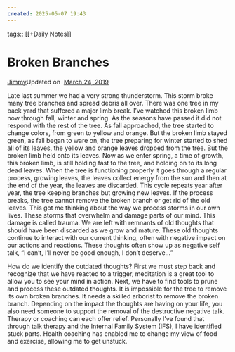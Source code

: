 ```yaml
---
created: 2025-05-07 19:43
---
```

tags:: [[+Daily Notes]]
# Broken Branches

[Jimmy](https://coaching.schappet.com/author/jschappet/)Updated on  [March 24, 2019](https://coaching.schappet.com/broken-branches/)

Late last summer we had a very strong thunderstorm. This storm broke many tree branches and spread debris all over. There was one tree in my back yard that suffered a major limb break. I’ve watched this broken limb now through fall, winter and spring. As the seasons have passed it did not respond with the rest of the tree. As fall approached, the tree started to change colors, from green to yellow and orange. But the broken limb stayed green, as fall began to ware on, the tree preparing for winter started to shed all of its leaves, the yellow and orange leaves dropped from the tree. But the broken limb held onto its leaves. Now as we enter spring, a time of growth, this broken limb, is still holding fast to the tree, and holding on to its long dead leaves. When the tree is functioning properly it goes through a regular process, growing leaves, the leaves collect energy from the sun and then at the end of the year, the leaves are discarded. This cycle repeats year after year, the tree keeping branches but growing new leaves. If the process breaks, the tree cannot remove the broken branch or get rid of the old leaves. This got me thinking about the way we process storms in our own lives. These storms that overwhelm and damage parts of our mind. This damage is called trauma. We are left with remnants of old thoughts that should have been discarded as we grow and mature. These old thoughts continue to interact with our current thinking, often with negative impact on our actions and reactions. These thoughts often show up as negative self talk, “I can’t, I’ll never be good enough, I don’t deserve…”

How do we identify the outdated thoughts? First we must step back and recognize that we have reacted to a trigger, meditation is a great tool to allow you to see your mind in action. Next, we have to find tools to prune and process these outdated thoughts. It is impossible for the tree to remove its own broken branches. It needs a skilled arborist to remove the broken branch. Depending on the impact the thoughts are having on your life, you also need someone to support the removal of the destructive negative talk. Therapy or coaching can each offer relief. Personally I’ve found that through talk therapy and the Internal Family System (IFS), I have identified stuck parts. Health coaching has enabled me to change my view of food and exercise, allowing me to get unstuck.